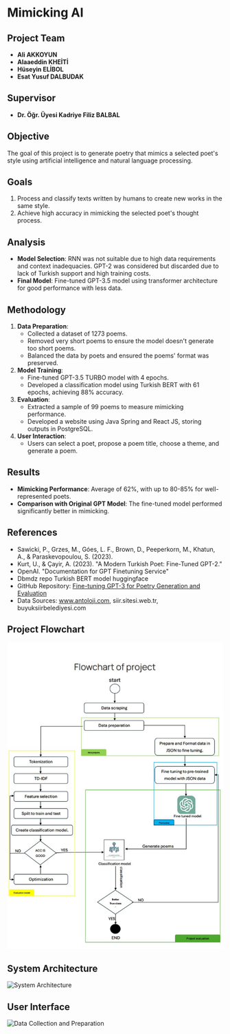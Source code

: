 # Mimicking AI

## Project Team
- **Ali AKKOYUN**
- **Alaaeddin KHEİTİ**
- **Hüseyin ELİBOL**
- **Esat Yusuf DALBUDAK**

## Supervisor
- **Dr. Öğr. Üyesi Kadriye Filiz BALBAL**

## Objective
The goal of this project is to generate poetry that mimics a selected poet's style using artificial intelligence and natural language processing.

## Goals
1. Process and classify texts written by humans to create new works in the same style.
2. Achieve high accuracy in mimicking the selected poet's thought process.

## Analysis
- **Model Selection**: RNN was not suitable due to high data requirements and context inadequacies. GPT-2 was considered but discarded due to lack of Turkish support and high training costs.
- **Final Model**: Fine-tuned GPT-3.5 model using transformer architecture for good performance with less data.

## Methodology
1. **Data Preparation**:
    - Collected a dataset of 1273 poems.
    - Removed very short poems to ensure the model doesn't generate too short poems.
    - Balanced the data by poets and ensured the poems' format was preserved.
2. **Model Training**:
    - Fine-tuned GPT-3.5 TURBO model with 4 epochs.
    - Developed a classification model using Turkish BERT with 61 epochs, achieving 88% accuracy.
3. **Evaluation**:
    - Extracted a sample of 99 poems to measure mimicking performance.
    - Developed a website using Java Spring and React JS, storing outputs in PostgreSQL.
4. **User Interaction**:
    - Users can select a poet, propose a poem title, choose a theme, and generate a poem.

## Results
- **Mimicking Performance**: Average of 62%, with up to 80-85% for well-represented poets.
- **Comparison with Original GPT Model**: The fine-tuned model performed significantly better in mimicking.

## References
- Sawicki, P., Grzes, M., Góes, L. F., Brown, D., Peeperkorn, M., Khatun, A., & Paraskevopoulou, S. (2023).
- Kurt, U., & Çayir, A. (2023). "A Modern Turkish Poet: Fine-Tuned GPT-2."
- OpenAI. "Documentation for GPT Finetuning Service"
- Dbmdz repo Turkish BERT model huggingface
- GitHub Repository: [Fine-tuning GPT-3 for Poetry Generation and Evaluation](https://github.com/PeterS111/Fine-tuning-GPT-3-for-Poetry-Generation-and-Evaluation/tree/main/Code)
- Data Sources: www.antoloji.com, siir.sitesi.web.tr, buyuksiirbelediyesi.com

## Project Flowchart
![Project Flowchart](https://github.com/alaaeddinKH/Graduation-project/blob/main/Flowchart%20of%20projectjpg_Page1.jpg)

## System Architecture
![System Architecture](path/to/system_architecture.png)

## User Interface
![Data Collection and Preparation](path/to/data_collection.png)
